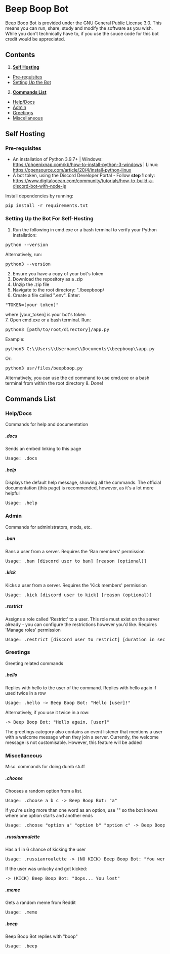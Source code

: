 # Beep Boop Bot
Beep Boop Bot is provided under the GNU General Public License 3.0. This means you can run, share, study and modify the software as you wish. While you don't technically have to, if you use the souce code for this bot credit would be appreciated.

## Contents

1. **[Self Hosting](#SelfHosting)**
  * [Pre-requisites](#Pre-requisites)
  * [Setting Up the Bot](#SettingUptheBotForSelf-Hosting)
2. **[Commands List](#CommandsList)**
  * [Help/Docs](#Help/Docs)
  * [Admin](#Admin)
  * [Greetings](#Greetings)
  * [Miscellaneous](#Miscellaneous)

## Self Hosting

### Pre-requisites

* An installation of Python 3.9.7+ | Windows: https://phoenixnap.com/kb/how-to-install-python-3-windows | Linux: https://opensource.com/article/20/4/install-python-linux        
* A bot token, using the Discord Developer Portal - Follow **step 1** only: https://www.digitalocean.com/community/tutorials/how-to-build-a-discord-bot-with-node-js     

Install dependencies by running:
<pre>pip install -r requirements.txt</pre>

### Setting Up the Bot For Self-Hosting

1. Run the following in cmd.exe or a bash terminal to verify your Python installation:
<pre>python --version</pre>
Alternatively, run:
<pre>python3 --version</pre>
2. Ensure you have a copy of your bot's token
3. Download the repository as a .zip
4. Unzip the .zip file
5. Navigate to the root directory: "./beepboop/
6. Create a file called ".env". Enter:
<pre>"TOKEN=[your_token]"</pre>
where [your_token] is your bot's token               
7. Open cmd.exe or a bash terminal. Run:
<pre>python3 [path/to/root/directory]/app.py</pre>
Example:
<pre>python3 C:\\Users\\Username\\Documents\\beepboop\\app.py</pre>
Or:
<pre>python3 usr/files/beepboop.py</pre>
Alternatively, you can use the cd command to use cmd.exe or a bash terminal from within the root directory
8. Done!

## Commands List

### Help/Docs
Commands for help and documentation

##### .docs
Sends an embed linking to this page
<pre>Usage: .docs</pre>

##### .help
Displays the default help message, showing all the commands. The official documentation (this page) is recommended, however, as it's a lot more helpful
<pre>Usage: .help</pre>

### Admin
Commands for administrators, mods, etc.

##### .ban
Bans a user from a server. Requires the 'Ban members' permission
<pre>Usage: .ban [discord user to ban] [reason (optional)]</pre>

##### .kick
Kicks a user from a server. Requires the 'Kick members' permission
<pre>Usage: .kick [discord user to kick] [reason (optional)]</pre>

##### .restrict
Assigns a role called 'Restrict' to a user. This role must exist on the server already - you can configure the restrictions however you'd like. Requires 'Manage roles' permission
<pre>Usage: .restrict [discord user to restrict] [duration in seconds]</pre>

### Greetings
Greeting related commands

##### .hello
Replies with hello to the user of the command. Replies with hello again if used twice in a row
<pre>Usage: .hello -> Beep Boop Bot: "Hello [user]!"</pre>
Alternatively, if you use it twice in a row:
<pre>-> Beep Boop Bot: "Hello again, [user]"</pre>

The greetings category also contains an event listener that mentions a user with a welcome message when they join a server. Currently, the welcome message is not customisable. However, this feature will be added

### Miscellaneous
Misc. commands for doing dumb stuff

##### .choose
Chooses a random option from a list.
<pre>Usage: .choose a b c -> Beep Boop Bot: "a"</pre>
If you're using more than one word as an option, use "" so the bot knows where one option starts and another ends
<pre>Usage: .choose "option a" "option b" "option c" -> Beep Boop Bot: option c</pre>

##### .russianroulette
Has a 1 in 6 chance of kicking the user
<pre>Usage: .russianroulette -> (NO KICK) Beep Boop Bot: "You were lucky... This time ;)"</pre>
If the user was unlucky and got kicked:
<pre>-> (KICK) Beep Boop Bot: "Oops... You lost"</pre>

##### .meme
Gets a random meme from Reddit
<pre>Usage: .meme</pre>

##### .beep
Beep Boop Bot replies with "boop"
<pre>Usage: .beep</pre>
